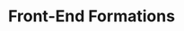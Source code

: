 ---
title: Front-End Formations
organization: Code School
organizationUrl: https://www.pluralsight.com/codeschool
start: 2015-08-01
end: 2015-12-01
---